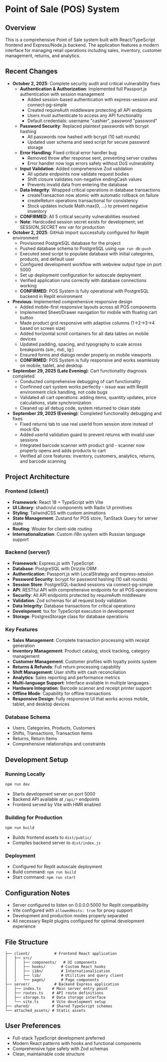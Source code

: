 # Point of Sale (POS) System

## Overview
This is a comprehensive Point of Sale system built with React/TypeScript frontend and Express/Node.js backend. The application features a modern interface for managing retail operations including sales, inventory, customer management, returns, and analytics.

## Recent Changes
- **October 2, 2025**: Complete security audit and critical vulnerability fixes
  - **Authentication & Authorization**: Implemented full Passport.js authentication with session management
    - Added session-based authentication with express-session and connect-pg-simple
    - Created requireAuth middleware protecting all API endpoints
    - Users must authenticate to access any API functionality
    - Default credentials: username "cashier", password "password"
  - **Password Security**: Replaced plaintext passwords with bcrypt hashing
    - All passwords now hashed with bcrypt (10 salt rounds)
    - Updated user schema and seed script for secure password storage
  - **Error Handling**: Fixed critical error handler bug
    - Removed throw after response sent, preventing server crashes
    - Error handler now logs errors safely without DoS vulnerability
  - **Input Validation**: Added comprehensive Zod validation
    - All update endpoints now validate request bodies
    - Shift closure validates non-negative endingCash values
    - Prevents invalid data from entering the database
  - **Data Integrity**: Wrapped critical operations in database transactions
    - createTransaction now atomic with automatic rollback on failure
    - createReturn operations transactional for consistency
    - Stock updates include Math.max(0, ...) to prevent negative inventory
  - **CONFIRMED**: All 5 critical security vulnerabilities resolved
  - **Note**: Hardcoded session secret exists for development; set SESSION_SECRET env var for production
- **October 2, 2025**: GitHub import successfully configured for Replit environment
  - Provisioned PostgreSQL database for the project
  - Pushed database schema to PostgreSQL using `npm run db:push`
  - Executed seed script to populate database with initial categories, products, and default user
  - Configured development workflow with webview output type on port 5000
  - Set up deployment configuration for autoscale deployment
  - Verified application runs correctly with database connections working
  - **CONFIRMED**: POS System is fully operational with PostgreSQL backend in Replit environment
- **Previous**: Implemented comprehensive responsive design
  - Added mobile-first responsive layouts across all POS components
  - Implemented Sheet/Drawer navigation for mobile with floating cart button
  - Made product grid responsive with adaptive columns (1→2→3→4 based on screen size)
  - Added horizontal scroll containers for all data tables on mobile devices
  - Updated padding, spacing, and typography to scale across breakpoints (sm:, md:, lg:)
  - Ensured forms and dialogs render properly on mobile viewports
  - **CONFIRMED**: POS System is fully responsive and works seamlessly on mobile, tablet, and desktop
- **September 29, 2025 (Late Evening)**: Cart functionality diagnosis completed
  - Conducted comprehensive debugging of cart functionality
  - Confirmed cart system works perfectly - issue was with Replit environment click handling, not code bugs
  - Validated all cart operations: adding items, quantity updates, price calculations, state synchronization
  - Cleaned up all debug code, system returned to clean state
- **September 29, 2025 (Evening)**: Completed functionality debugging and fixes  
  - Fixed returns tab to use real userId from session store instead of mock IDs
  - Added userId validation guard to prevent returns with invalid user sessions
  - Integrated barcode scanner with product grid - scanner now properly opens and adds products to cart
  - Verified all core features: inventory, customers, analytics, returns, and barcode scanning

## Project Architecture

### Frontend (client/)
- **Framework**: React 18 + TypeScript with Vite
- **UI Library**: shadcn/ui components with Radix UI primitives
- **Styling**: TailwindCSS with custom animations
- **State Management**: Zustand for POS store, TanStack Query for server state
- **Routing**: Wouter for client-side routing
- **Internationalization**: Custom i18n system with Russian language support

### Backend (server/)
- **Framework**: Express.js with TypeScript
- **Database**: PostgreSQL with Drizzle ORM
- **Authentication**: Passport.js with LocalStrategy and express-session
- **Password Security**: bcrypt for password hashing (10 salt rounds)
- **Session Store**: PostgreSQL-backed sessions via connect-pg-simple
- **API**: RESTful API with comprehensive endpoints for all POS operations
- **Security**: All API endpoints protected by requireAuth middleware
- **Validation**: Zod schemas for all request body validation
- **Data Integrity**: Database transactions for critical operations
- **Development**: tsx for TypeScript execution in development
- **Storage**: PostgresStorage class for database operations

### Key Features
- **Sales Management**: Complete transaction processing with receipt generation
- **Inventory Management**: Product catalog, stock tracking, category management
- **Customer Management**: Customer profiles with loyalty points system
- **Returns & Refunds**: Full return processing capability
- **Shift Management**: User shifts with cash reconciliation
- **Analytics**: Sales reporting and performance metrics
- **Multi-language Support**: Interface available in multiple languages
- **Hardware Integration**: Barcode scanner and receipt printer support
- **Offline Mode**: Capability for offline transactions
- **Responsive Design**: Fully responsive UI that works across mobile, tablet, and desktop devices

### Database Schema
- Users, Categories, Products, Customers
- Shifts, Transactions, Transaction Items
- Returns, Return Items
- Comprehensive relationships and constraints

## Development Setup

### Running Locally
```bash
npm run dev
```
- Starts development server on port 5000
- Backend API available at `/api/*` endpoints
- Frontend served by Vite with HMR enabled

### Building for Production
```bash
npm run build
```
- Builds frontend assets to `dist/public/`
- Compiles backend server to `dist/index.js`

### Deployment
- Configured for Replit autoscale deployment
- Build command: `npm run build`
- Start command: `npm run start`

## Configuration Notes
- Server configured to listen on 0.0.0.0:5000 for Replit compatibility
- Vite configured with `allowedHosts: true` for proxy support
- Development and production modes properly separated
- All necessary Replit plugins configured for optimal development experience

## File Structure
```
├── client/           # Frontend React application
│   ├── src/
│   │   ├── components/   # UI components
│   │   ├── hooks/       # Custom React hooks
│   │   ├── i18n/        # Internationalization
│   │   ├── lib/         # Utilities and query client
│   │   └── pages/       # Page components
├── server/           # Backend Express application
│   ├── index.ts     # Main server entry point
│   ├── routes.ts    # API route definitions
│   ├── storage.ts   # Data storage interface
│   └── vite.ts      # Vite development setup
├── shared/          # Shared TypeScript schemas
└── attached_assets/ # Static assets
```

## User Preferences
- Full-stack TypeScript development preferred
- Modern React patterns with hooks and functional components
- Comprehensive type safety with Zod schemas
- Clean, maintainable code structure